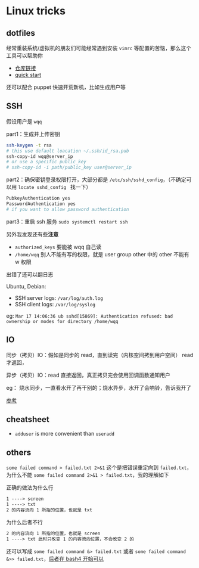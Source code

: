 # Linux tricks
## dotfiles
经常重装系统/虚拟机的朋友们可能经常遇到安装 `vimrc` 等配置的苦恼，那么这个工具可以帮助你 

- [仓库链接](https://github.com/anishathalye/dotbot)
- [quick start](https://www.elliotdenolf.com/blog/bootstrap-your-dotfiles-with-dotbot)

还可以配合 puppet 快速开荒新机，比如生成用户等

## SSH
假设用户是 `wqq`

part1：生成并上传密钥
```bash
ssh-keygen -t rsa
# this use default loacation ~/.ssh/id_rsa.pub
ssh-copy-id wqq@server_ip 
# or use a specific public_key
# ssh-copy-id -i path/public_key user@server_ip
```

part2：确保密钥登录权限打开，大部分都是 `/etc/ssh/sshd_config`，（不确定可以用 `locate sshd_config
` 找一下）
```bash
PubkeyAuthentication yes
PasswordAuthentication yes
# if you want to allow password authentication
```

part3：重启 ssh 服务 `sudo systemctl restart ssh`

另外我发现还有些**注意**

- `authorized_keys` 要能被 wqq 自己读
- `/home/wqq` 别人不能有写的权限，就是 user group other 中的 other 不能有 w 权限

出错了还可以翻日志

Ubuntu, Debian:

- SSH server logs: `/var/log/auth.log`
- SSH client logs: `/var/log/syslog`

eg: `Mar 17 14:06:36 ub sshd[15869]: Authentication refused: bad ownership or modes for directory /home/wqq`

## IO
同步（拷贝）IO：假如是同步的 read，直到读完（内核空间拷到用户空间） read 才返回，

异步（拷贝）IO：read 直接返回，真正拷贝完会使用回调函数通知用户

eg： 烧水同步，一直看水开了再干别的；烧水异步，水开了会响铃，告诉我开了

[参考](https://www.cyhone.com/articles/reunderstanding-of-non-blocking-io/)


## cheatsheet
- `adduser` is more convenient than `useradd`

## others
`some failed command > failed.txt 2>&1` 这个是把错误重定向到 `failed.txt`，为什么不能 `some failed command 2>&1 > failed.txt`，我的理解如下

正确的做法为什么行

```txt
1 ----> screen
1 ----> txt
2 的内容流向 1 所指的位置，也就是 txt
```

为什么后者不行

```txt
2 的内容流向 1 所指的位置，也就是 screen
1 ----> txt 此时只改变 1 的内容流向位置，不会改变 2 的
```

还可以写成 `some failed command &> failed.txt` 或者 `some failed command &>> failed.txt`，[后者在 bash4 开始可以](https://stackoverflow.com/a/876267/24175021)